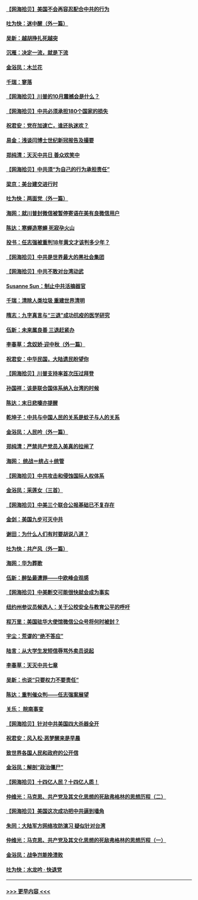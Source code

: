 #### [【网海拾贝】美国不会再容忍配合中共的行为](../pages/nsc993/n12433808.md?t=09272002) 
#### [吐为快：迷中醒（外一篇）](../pages/nsc993/n12433585.md?t=09272002) 
#### [吴新：越胡挣扎死越突](../pages/nsc993/n12433562.md?t=09272002) 
#### [沉雁：决定一流，就是下流](../pages/nsc993/n12432128.md?t=09272002) 
#### [金浴凤：木兰花](../pages/nsc993/n12432124.md?t=09272002) 
#### [千瑞：寥落](../pages/nsc993/n12432071.md?t=09272002) 
#### [【网海拾贝】川普的10月震撼会是什么？](../pages/nsc993/n12431624.md?t=09272002) 
#### [【网海拾贝】中共必须承担180个国家的损失](../pages/nsc993/n12428893.md?t=09272002) 
#### [祝君安：党在加速亡，谁还执迷欢？](../pages/nsc993/n12428652.md?t=09272002) 
#### [易金：浅谈闫博士世纪新冠报告及撮要](../pages/nsc993/n12426822.md?t=09272002) 
#### [郑纯清：天灭中共日 善众欢笑中](../pages/nsc993/n12426784.md?t=09272002) 
#### [【网海拾贝】中共须“为自己的行为承担责任”](../pages/nsc993/n12426067.md?t=09272002) 
#### [梁京：美台建交进行时](../pages/nsc993/n12424066.md?t=09272002) 
#### [吐为快：两面党（外一篇）](../pages/nsc993/n12424043.md?t=09272002) 
#### [海网：就川普封微信被暂停寄语在美有良微信用户](../pages/nsc993/n12424021.md?t=09272002) 
#### [陈达：寒蝉造寒蝉 死寂孕火山](../pages/nsc993/n12423958.md?t=09272002) 
#### [投书：任志强被重判18年黄文才该判多少年？](../pages/nsc993/n12423672.md?t=09272002) 
#### [【网海拾贝】中共是世界最大的黑社会集团](../pages/nsc993/n12423543.md?t=09272002) 
#### [【网海拾贝】中共不敢对台湾动武](../pages/nsc993/n12421418.md?t=09272002) 
#### [Susanne Sun：制止中共活摘器官](../pages/nsc993/n12419654.md?t=09272002) 
#### [千瑞：清除人类垃圾 重建世界清明](../pages/nsc993/n12419414.md?t=09272002) 
#### [隋志：九字真言与“三退”成功抗疫的医学研究](../pages/nsc993/n12419248.md?t=09272002) 
#### [伍新：未来属良善 三退赶紧办](../pages/nsc993/n12418496.md?t=09272002) 
#### [李春草：念奴娇·迎中秋（外一篇）](../pages/nsc993/n12418465.md?t=09272002) 
#### [祝君安：中华民国，大陆遗民盼望你](../pages/nsc993/n12418089.md?t=09272002) 
#### [【网海拾贝】川普支持率首次压过拜登](../pages/nsc993/n12418050.md?t=09272002) 
#### [孙国祥：该是联合国体系纳入台湾的时候](../pages/nsc993/n12417369.md?t=09272002) 
#### [陈达：末日悲嚎亦提醒](../pages/nsc993/n12416736.md?t=09272002) 
#### [乾坤子：中共与中国人民的关系是蚊子与人的关系](../pages/nsc993/n12416632.md?t=09272002) 
#### [金浴凤：人民吟（外一篇）](../pages/nsc993/n12416567.md?t=09272002) 
#### [郑纯清：严禁共产党员入美真的拉闸了](../pages/nsc993/n12416550.md?t=09272002) 
#### [海网： 统战＝统占＋统管](../pages/nsc993/n12416404.md?t=09272002) 
#### [【网海拾贝】中共攻击和侵蚀国际人权体系](../pages/nsc993/n12416250.md?t=09272002) 
#### [金浴凤：采莲女（三首）](../pages/nsc993/n12415517.md?t=09272002) 
#### [【网海拾贝】中美三个联合公报基础已不复存在](../pages/nsc993/n12415054.md?t=09272002) 
#### [金剑：美国九步可灭中共](../pages/nsc993/n12413183.md?t=09272002) 
#### [谢田：为什么人们有时要胡说八道？](../pages/nsc993/n12411861.md?t=09272002) 
#### [吐为快：共产风（外一篇）](../pages/nsc993/n12411761.md?t=09272002) 
#### [海网：华为葬歌](../pages/nsc993/n12410381.md?t=09272002) 
#### [伍新：醉坠最遭罪——中欧峰会观感](../pages/nsc993/n12410364.md?t=09272002) 
#### [【网海拾贝】中美断交可能很快就会成为事实](../pages/nsc993/n12409495.md?t=09272002) 
#### [纽约州参议员候选人：关于公校安全与教育公平的呼吁](../pages/nsc993/n12409228.md?t=09272002) 
#### [程万里：美国驻华大使馆微信公众号将何时被封？](../pages/nsc993/n12407397.md?t=09272002) 
#### [宇尘：荒谬的“绝不答应”](../pages/nsc993/n12407360.md?t=09272002) 
#### [陆言：从大学生发短信辱骂外卖员说起](../pages/nsc993/n12407285.md?t=09272002) 
#### [李春草：天灭中共七章](../pages/nsc993/n12406988.md?t=09272002) 
#### [吴新：也说“只要权力不要责任”](../pages/nsc993/n12406966.md?t=09272002) 
#### [陈达：重判催众判——任志强案展望](../pages/nsc993/n12404540.md?t=09272002) 
#### [关乐： 皖南事变](../pages/nsc993/n12404288.md?t=09272002) 
#### [【网海拾贝】针对中共美国四大杀器全开](../pages/nsc993/n12404172.md?t=09272002) 
#### [祝君安：风入松‧恶梦醒来是早晨](../pages/nsc993/n12401953.md?t=09272002) 
#### [致世界各国人民和政府的公开信](../pages/nsc993/n12401824.md?t=09272002) 
#### [金浴凤：解剖“政治僵尸”](../pages/nsc993/n12401808.md?t=09272002) 
#### [【网海拾贝】十四亿人民？十四亿人质！](../pages/nsc993/n12401708.md?t=09272002) 
#### [仲维光：马克思、共产党及其文化思想的死敌弗格林的思想历程（二）](../pages/nsc993/n12399107.md?t=09272002) 
#### [【网海拾贝】美国这次成功把中共逼到墙角](../pages/nsc993/n12400173.md?t=09272002) 
#### [朱同：大陆军方网络攻防演习 疑似针对台湾](../pages/nsc993/n12399868.md?t=09272002) 
#### [仲维光：马克思、共产党及其文化思想的死敌弗格林的思想历程（一）](../pages/nsc993/n12398341.md?t=09272002) 
#### [金浴凤：战争岂能挽溃败](../pages/nsc993/n12398855.md?t=09272002) 
#### [吐为快：水龙吟 · 快退党](../pages/nsc993/n12398849.md?t=09272002) 

----
#### [ >>> 更早内容 <<< ](../indexes/nsc993-earlier.md)
